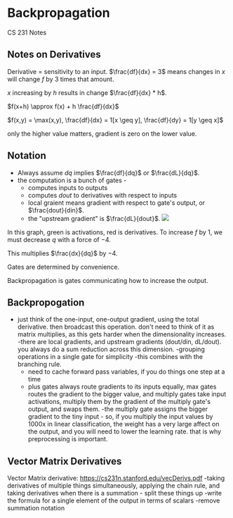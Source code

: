 # Backpropagation

CS 231 Notes

## Notes on Derivatives
Derivative = sensitivity to an input.
$\frac{df}{dx} = 3$ means changes in $x$ will change $f$ by 3 times that  amount.

$x$ increasing by $h$ results in change $\frac{df}{dx} * h$.

$f(x+h) \approx f(x) + h \frac{df}{dx}$

$f(x,y) = \max(x,y), \frac{df}{dx} = 1[x \geq y], \frac{df}{dy} = 1[y \geq x]$

only the higher value matters, gradient is zero on the lower value.


## Notation

- Always assume $dq$ implies $\frac{df}{dq}$ or $\frac{dL}{dq}$.
- the computation is a bunch of gates - 
    - computes inputs to outputs
    - computes $dout$ to derivatives with respect to inputs
    - local graient means gradient with respect to gate's output, or $\frac{dout}{din}$.
    - the "upstream gradient" is $\frac{dL}{dout}$.
![
](image-3.png)


In this graph, green is activations, red is derivatives. To increase $f$ by 1, we must decrease $q$ with a force of $-4$.

This multiplies $\frac{dx}{dq}$ by $-4$.

Gates are determined by convenience.

Backpropagation is gates communicating how to increase the output.



## Backpropogation
- just think of the one-input, one-output gradient, using the total derivative. then broadcast this operation. don't need to think of it as 	matrix multiplies, as this gets harder when the dimensionality increases.
	-there are local gradients, and upstream gradients (dout/din, dL/dout). you always do a sum reduction across this dimension.
	-grouping operations in a single gate for simplicity
	-this combines with the branching rule.
	- need to cache forward pass variables, if you do things one step at a time
	- plus gates always route gradients to its inputs equally, max gates routes the gradient to the bigger value, and multiply gates take input activations, multiply them by the gradient of the multiply gate's output, and swaps them.
	-the multiply gate assigns the bigger gradient to the tiny input - so, if you multiply the input values by 1000x in linear classification, the weight has a very large affect on the output, and you will need to lower the learning rate. that is why preprocessing is important.

## Vector Matrix Derivatives
Vector Matrix derivative: https://cs231n.stanford.edu/vecDerivs.pdf
	-taking derivatives of multiple things simultaneously, applying the chain rule, and taking derivatives when there is a summation - split these things up
	-write the formula for a single element of the output in terms of scalars
	-remove summation notation

